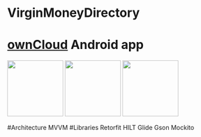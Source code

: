 # VirginMoneyDirectory
# [ownCloud](https://owncloud.org) Android app

<img src="https://github.com/yowee/VirginMoneyDirectory/assets/14086636/1a6a33e8-7a5a-4212-9201-b45830b6b082" width="128"/>
<img src="https://github.com/yowee/VirginMoneyDirectory/assets/14086636/98b2588c-c33d-45a7-81c0-f4101f54d7e0" width="128"/>
<img src="https://github.com/yowee/VirginMoneyDirectory/assets/14086636/98b2588c-c33d-45a7-81c0-f4101f54d7e0" width="128"/>



#Architecture 
MVVM
#Libraries 
Retorfit
HILT
Glide
Gson
Mockito



